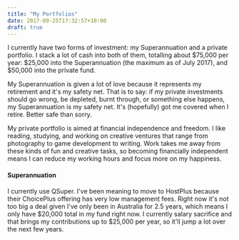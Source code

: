 ```yaml
---
title: "My Portfolios"
date: 2017-09-25T17:32:57+10:00
draft: true
---
```


I currently have two forms of investment: my Superannuation and a private portfolio. I stack a lot of cash into both of them, totalling about $75,000 per year: $25,000 into the Superannuation (the maximum as of July 2017), and $50,000 into the private fund.

My Superannuation is given a lot of love because it represents my retirement and it's my safety net. That is to say: if my private investments should go wrong, be depleted, burnt through, or something else happens, my Superannuation is my safety net. It's (hopefully) got me covered when I retire. Better safe than sorry.

My private portfolio is aimed at financial independence and freedom. I like reading, studying, and working on creative ventures that range from photography to game development to writing. Work takes me away from these kinds of fun and creative tasks, so becoming financially independent means I can reduce my working hours and focus more on my happiness.

#### Superannuation
I currently use QSuper. I've been meaning to move to HostPlus because their ChoicePlus offering has very low management fees. Right now it's not too big a deal given I've only been in Australia for 2.5 years, which means I only have $20,000 total in my fund right now. I currently salary sacrifice and that brings my contributions up to $25,000 per year, so it'll jump a lot over the next few years.